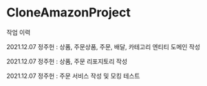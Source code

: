 # CloneAmazonProject

작업 이력

2021.12.07 정주헌 : 상품, 주문상품, 주문, 배달, 카테고리 엔티티 도메인 작성

2021.12.07 정주헌 : 상품, 주문 리포지토리 작성

2021.12.07 정주헌 : 주문 서비스 작성 및 모킹 테스트


